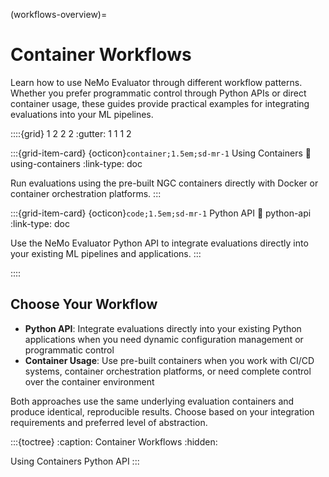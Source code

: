 (workflows-overview)=

# Container Workflows

Learn how to use NeMo Evaluator through different workflow patterns. Whether you prefer programmatic control through Python APIs or direct container usage, these guides provide practical examples for integrating evaluations into your ML pipelines.

::::{grid} 1 2 2 2
:gutter: 1 1 1 2

:::{grid-item-card} {octicon}`container;1.5em;sd-mr-1` Using Containers
:link: using-containers
:link-type: doc

Run evaluations using the pre-built NGC containers directly with Docker or container orchestration platforms.
:::

:::{grid-item-card} {octicon}`code;1.5em;sd-mr-1` Python API
:link: python-api
:link-type: doc

Use the NeMo Evaluator Python API to integrate evaluations directly into your existing ML pipelines and applications.
:::

::::

## Choose Your Workflow

- **Python API**: Integrate evaluations directly into your existing Python applications when you need dynamic configuration management or programmatic control
- **Container Usage**: Use pre-built containers when you work with CI/CD systems, container orchestration platforms, or need complete control over the container environment

Both approaches use the same underlying evaluation containers and produce identical, reproducible results. Choose based on your integration requirements and preferred level of abstraction.

:::{toctree}
:caption: Container Workflows
:hidden:

Using Containers <using-containers>
Python API <python-api>
:::
